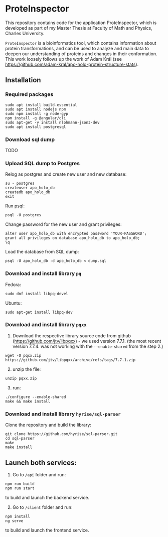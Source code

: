 # ProteInspector
This repository contains code for the application ProteInspector, which is developed as part of my Master Thesis at Faculty of Math and Physics, Charles University.

`ProteInspector` is a bioinformatics tool, which contains information about protein transformations, and can be used to analyze and main data to deepen our understanding of proteins and changes in their conformation. This work loosely follows up the work of Adam Král (see https://github.com/adam-kral/apo-holo-protein-structure-stats).
## Installation

### Required packages
```
sudo apt install build-essential
sudo apt install nodejs npm
sudo npm install -g node-gyp
npm install -g @angular/cli
sudo apt-get -y install nlohmann-json3-dev
sudo apt install postgresql
```
### Download sql dump
TODO

### Upload SQL dump to Postgres
Relog as postgres and create new user and new database:
```
su - postgres
createuser apo_holo_db
createdb apo_holo_db
exit
```

Run psql:
```
psql -U postgres
```

Change password for the new user and grant privileges:
```
alter user apo_holo_db with encrypted password 'YOUR-PASSWORD';
grant all privileges on database apo_holo_db to apo_holo_db;
\q
```

Load the database from SQL dump:
```
psql -U apo_holo_db -d apo_holo_db < dump.sql
```

### Download and install library `pq`
Fedora:
```
sudo dnf install libpq-devel
```

Ubuntu:
```
sudo apt-get install libpq-dev
```
### Download and install library `pqxx`
1. Download the respective library source code from github (https://github.com/jtv/libpqxx) - we used version 7.7.1. (the most recent version 7.7.4. was not working with the `--enable-shared` from the step 2.)
```
wget -O pqxx.zip https://github.com/jtv/libpqxx/archive/refs/tags/7.7.1.zip 
```
2. unzip the file:
```
unzip pqxx.zip
```
3. run:
```
./configure --enable-shared
make && make install
```

### Download and install library `hyrise/sql-parser`
Clone the repository and build the library:
```
git clone https://github.com/hyrise/sql-parser.git
cd sql-parser
make
make install
```

## Launch both services:
1. Go to `/api` folder and run:
```
npm run build
npm run start
```
to build and launch the backend service.

2. Go to `/client` folder and run:
```
npm install
ng serve
```
to build and launch the frontend service.
